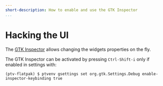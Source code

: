 ```yaml
---
short-description: How to enable and use the GTK Inspector
...
```


# Hacking the UI

The [GTK
Inspector](https://developer.gnome.org/gtk4/stable/interactive-debugging.html)
allows changing the widgets properties on the fly.

The GTK Inspector can be activated by pressing `Ctrl-Shift-i` only if
enabled in settings with:

```
(ptv-flatpak) $ ptvenv gsettings set org.gtk.Settings.Debug enable-inspector-keybinding true
```
